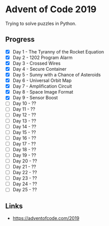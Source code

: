 # Advent of Code 2019

Trying to solve puzzles in Python.

## Progress

- [x] Day 1 - The Tyranny of the Rocket Equation 
- [x] Day 2 - 1202 Program Alarm
- [x] Day 3 - Crossed Wires
- [x] Day 4 - Secure Container
- [x] Day 5 - Sunny with a Chance of Asteroids
- [x] Day 6 - Universal Orbit Map
- [x] Day 7 - Amplification Circuit
- [x] Day 8 - Space Image Format
- [x] Day 9 - Sensor Boost
- [ ] Day 10 - ??
- [ ] Day 11 - ??
- [ ] Day 12 - ??
- [ ] Day 13 - ??
- [ ] Day 14 - ??
- [ ] Day 15 - ??
- [ ] Day 16 - ??
- [ ] Day 17 - ??
- [ ] Day 18 - ??
- [ ] Day 19 - ??
- [ ] Day 20 - ??
- [ ] Day 21 - ??
- [ ] Day 22 - ??
- [ ] Day 23 - ??
- [ ] Day 24 - ??
- [ ] Day 25 - ??

## Links

- https://adventofcode.com/2019